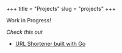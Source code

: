 +++
title = "Projects"
slug = "projects"
+++

Work in Progress!

_Check this out_

- [URL Shortener built with Go](https://dev.to/envitab/how-to-build-a-url-shortener-with-go-5hn5)  